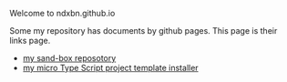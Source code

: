 Welcome to ndxbn.github.io

Some my repository has documents by github pages. This page is their links page.

* [my sand-box reposotory](https://github.com/ndxbn/sand-box)
* [my micro Type Script project template installer](http://github.com/ndxbn/ts)
